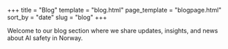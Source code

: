 +++
title = "Blog"
template = "blog.html"
page_template = "blogpage.html"
sort_by = "date"
slug = "blog"
+++

Welcome to our blog section where we share updates, insights, and news about AI safety in Norway.
